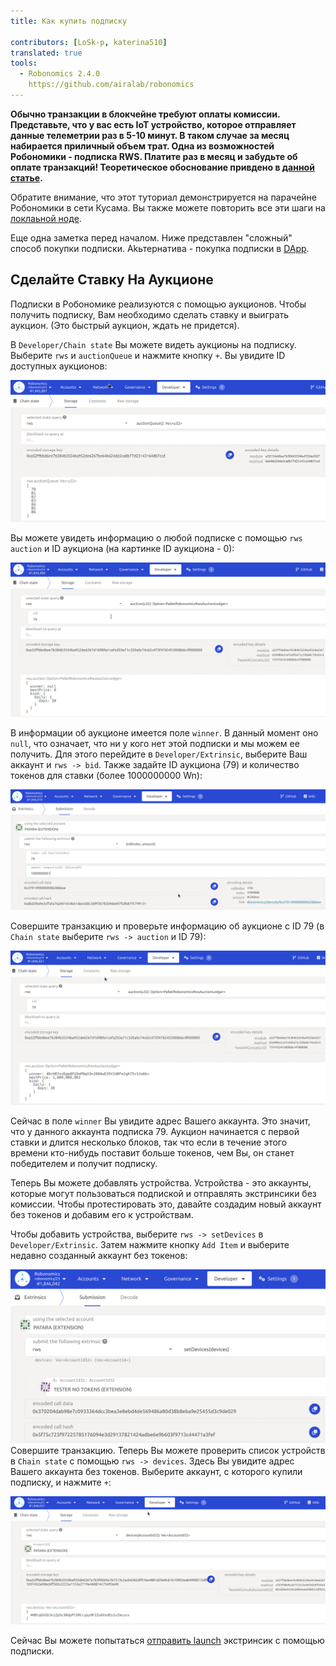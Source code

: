 ```yaml
---
title: Как купить подписку
 
contributors: [LoSk-p, katerina510]
translated: true
tools:   
  - Robonomics 2.4.0
    https://github.com/airalab/robonomics
---
```


**Обычно транзакции в блокчейне требуют оплаты комиссии. Представьте, что у вас есть IoT устройство, которое отправляет 
данные телеметрии раз в 5-10 минут. В таком случае за месяц набирается приличный объем трат. Одна из возможностей
Робономики - подписка RWS. Платите раз в месяц и забудьте об оплате транзакций! Теоретическое обоснование привдено в 
[данной статье](https://blog.aira.life/rws-overview-part-2-heterogeneous-tokenomics-afc209cc855).**

<robo-wiki-note type="warning" title="Dev Node">

  Обратите внимание, что этот туториал демонстрируется на парачейне Робономики в сети Кусама. Вы также можете повторить все эти
  шаги на [локлаьной ноде](/docs/run-dev-node).

  Еще одна заметка перед началом. Ниже представлен "сложный" способ покупки подписки. Аkьтернатива - покупка подписки в
  [DApp](https://dapp.robonomics.network/#/).

</robo-wiki-note>

## Сделайте Ставку На Аукционе

Подписки в Робономике реализуются с помощью аукционов. Чтобы получить подписку, Вам необходимо сделать ставку и выиграть аукцион.
(Это быстрый аукцион, ждать не придется).

В `Developer/Chain state` Вы можете видеть аукционы на подписку.
Выберите `rws` и `auctionQueue` и нажмите кнопку `+`. Вы увидите ID доступных аукционов:

![очередь](../images/dev-node/queue.png)

Вы можете увидеть информацию о любой подписке с помощью `rws` `auction` и ID аукциона (на картинке ID аукциона - 0):

![аукцион](../images/dev-node/auction.png)

В информации об аукционе имеется поле `winner`. В данный момент оно `null`, что означает, что ни у кого нет этой подписки
и мы можем ее получить. Для этого перейдите в `Developer/Extrinsic`, выберите Ваш аккаунт и `rws -> bid`. Также задайте
ID аукциона (79) и количество токенов для ставки (более 1000000000 Wn):

![ставка](../images/dev-node/bid.png)

Совершите транзакцию и проверьте информацию об аукционе с ID 79 (в `Chain state` выберите `rws -> auction` и ID 79):

![победа](../images/dev-node/auc_win.png)

Сейчас в поле `winner` Вы увидите адрес Вашего аккаунта. Это значит, что у данного аккаунта подписка 79. Аукцион начинается
с первой ставки и длится несколько блоков, так что если в течение этого времени кто-нибудь поставит больше токенов, чем Вы,
он станет победителем и получит подписку.

Теперь Вы можете добавлять устройства. Устройства - это аккаунты, которые могут пользоваться подпиской и отправлять
экстринсики без комиссии. Чтобы протестировать это, давайте создадим новый аккаунт без токенов и добавим его к устройствам.

Чтобы добавить устройства, выберите `rws -> setDevices` в `Developer/Extrinsic`. Затем нажмите кнопку `Add Item`
и выберите недавно созданный аккаунт без токенов:  

![добавить устройства](../images/dev-node/set_devices.png)
Совершите транзакцию. Теперь Вы можете проверить список устройств в `Chain state` с помощью `rws -> devices`. 
Здесь Вы увидите адрес Вашего аккаунта без токенов. Выберите аккаунт, с которого купили подписку, и нажмите `+`:

![устройства](../images/dev-node/devices.png)

Сейчас Вы можете попытаться [отправить launch](/docs/subscription-launch) экстринсик с помощью подписки.
